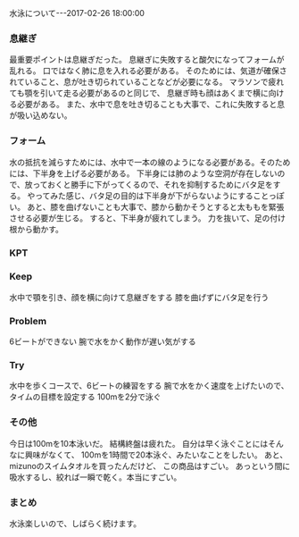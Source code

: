 水泳について---2017-02-26 18:00:00

### 息継ぎ

最重要ポイントは息継ぎだった。
息継ぎに失敗すると酸欠になってフォームが乱れる。
口ではなく肺に息を入れる必要がある。
そのためには、気道が確保されていること、息が吐き切られていることなどが必要になる。
マラソンで疲れても顎を引いて走る必要があるのと同じで、
息継ぎ時も顔はあくまで横に向ける必要がある。
また、水中で息を吐き切ることも大事で、これに失敗すると息が吸い込めない。

### フォーム

水の抵抗を減らすためには、水中で一本の線のようになる必要がある。そのためには、下半身を上げる必要がある。
下半身には肺のような空洞が存在しないので、放っておくと勝手に下がってくるので、それを抑制するためにバタ足をする。
やってみた感じ、バタ足の目的は下半身が下がらないようにすることっぽい。
あと、膝を曲げないことも大事で、膝から動かそうとすると太ももを緊張させる必要が生じる。
すると、下半身が疲れてしまう。
力を抜いて、足の付け根から動かす。

### KPT

### Keep

水中で顎を引き、顔を横に向けて息継ぎをする
膝を曲げずにバタ足を行う

### Problem

6ビートができない
腕で水をかく動作が遅い気がする

### Try

水中を歩くコースで、6ビートの練習をする
腕で水をかく速度を上げたいので、タイムの目標を設定する
100mを2分で泳ぐ

### その他

今日は100mを10本泳いだ。
結構終盤は疲れた。
自分は早く泳ぐことにはそんなに興味がなくて、
100mを1時間で20本泳ぐ、みたいなことをしたい。
あと、mizunoのスイムタオルを買ったんだけど、
この商品はすごい。
あっという間に吸水するし、絞れば一瞬で乾く。本当にすごい。

### まとめ

水泳楽しいので、しばらく続けます。
